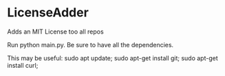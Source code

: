 # LicenseAdder
Adds an MIT License too all repos 

Run python main.py. Be sure to have all the dependencies.

This may be useful:
sudo apt update;
sudo apt-get install git;
sudo apt-get install curl;
